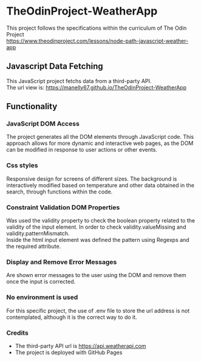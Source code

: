 # TheOdinProject-WeatherApp
This project follows the specifications within the curriculum of The Odin Project <br>
https://www.theodinproject.com/lessons/node-path-javascript-weather-app


Javascript Data Fetching
------------------------

This JavaScript project fetchs data from a third-party API.<br>
The url view is: https://manelly67.github.io/TheOdinProject-WeatherApp

Functionality
-------------

### JavaScript DOM Access ###
The project generates all the DOM elements through JavaScript code. This approach allows for more dynamic and interactive web pages, as the DOM can be modified in response to user actions or other events.

### Css styles ###
Responsive design for screens of different sizes.
The background is interactively modified based on temperature and other data obtained in the search, through functions within the code.

### Constraint Validation DOM Properties ###
Was used the validity property to check the boolean property related to the validity of the input element. In order to check validity.valueMissing and validity.patternMismatch.
<br>
Inside the html input element was defined the pattern using Regexps and the required attribute.

### Display and Remove Error Messages ###
Are shown error messages to the user using the DOM and remove them once the input is corrected.<br>

### No environment is used ###
For this specific project, the use of .env file to store the url address is not contemplated, although it is the correct way to do it.

### Credits ###
- The third-party API url is https://api.weatherapi.com
- The project is deployed with GitHub Pages